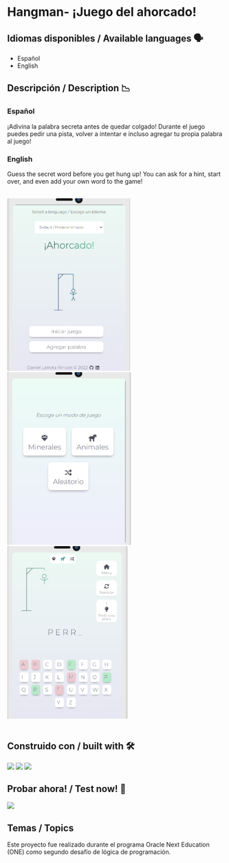 # Hangman- ¡Juego del ahorcado!

## Idiomas disponibles / Available languages 🗣️
- Español
- English


## Descripción / Description 📉

### Español
¡Adivina la palabra secreta antes de quedar colgado! Durante el juego puedes pedir una pista, volver a intentar e incluso agregar tu propia palabra al juego!

### English
Guess the secret word before you get hung up! You can ask for a hint, start over, and even add your own word to the game!

<br>
<img src="img/captura3.png" height="400px" display="inline-block">
<img src="img/captura2.png" height="400px" display="inline-block">
<img src="img/captura1.png" height="400px" display="inline-block">
<br><br>

## Construido con / built with 🛠️

<img src="https://img.shields.io/badge/HTML5-E34F26?style=for-the-badge&logo=html5&logoColor=white"> <img src="https://img.shields.io/badge/CSS3-1572B6?style=for-the-badge&logo=css3&logoColor=white"> <img src="https://img.shields.io/badge/JavaScript-323330?style=for-the-badge&logo=javascript&logoColor=F7DF1E">


## Probar ahora! / Test now! 🚀

<a href="https://dhlarrotar.github.io/hang_man/"> <img src="https://img.shields.io/website-up-down-green-red/http/monip.org.svg"> </a> 



## Temas / Topics
Este proyecto fue realizado durante el programa Oracle Next Education (ONE) como segundo desafío de lógica de programación.
